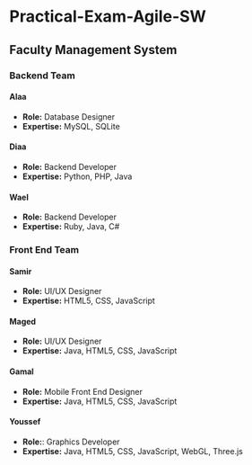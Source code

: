 # Practical-Exam-Agile-SW

## Faculty Management System

### Backend Team

#### Alaa
- **Role:** Database Designer
- **Expertise:** MySQL, SQLite

#### Diaa
- **Role:** Backend Developer
- **Expertise:** Python, PHP, Java

#### Wael
- **Role:** Backend Developer
- **Expertise:** Ruby, Java, C#

### Front End Team

#### Samir
- **Role:** UI/UX Designer
- **Expertise:** HTML5, CSS, JavaScript

#### Maged
- **Role:** UI/UX Designer
- **Expertise:** Java, HTML5, CSS, JavaScript

#### Gamal
- **Role:** Mobile Front End Designer
- **Expertise:** Java, HTML5, CSS, JavaScript

#### Youssef
- **Role:**: Graphics Developer
- **Expertise:** Java, HTML5, CSS, JavaScript, WebGL, Three.js
